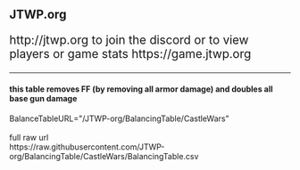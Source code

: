 <h2>JTWP.org</h2>
<p style="font-size: 1.5em;">http://jtwp.org to join the discord or to view players or game stats https://game.jtwp.org</p>


<hr>
<h4>this table removes FF (by removing all armor damage) and doubles all base gun damage </h4>
<p>
BalanceTableURL="/JTWP-org/BalancingTable/CastleWars"
<br><br>
full raw url<br> 
https://raw.githubusercontent.com/JTWP-org/BalancingTable/CastleWars/BalancingTable.csv
</p>

